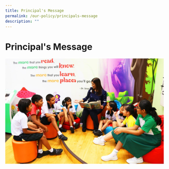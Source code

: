 ```yaml
---
title: Principal's Message
permalink: /our-policy/principals-message
description: ""
---
```

# **Principal's Message**

![](/images/Principal%20Message.jpg)


